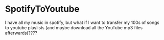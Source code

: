 # SpotifyToYoutube
I have all my music in spotify, but what if I want to transfer my 100s of songs to youtube playlists (and maybe download all the YouTube mp3 files afterwards)????
